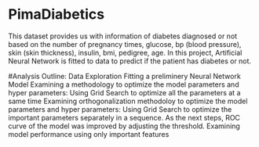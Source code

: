 # PimaDiabetics
This dataset provides us with information of diabetes diagnosed or not based on the number of pregnancy times, glucose, bp (blood pressure), skin (skin thickness), insulin, bmi, pedigree, age. In this project, Artificial Neural Network is fitted to data to predict if the patient has diabetes or not.

#Analysis Outline:
Data Exploration
Fitting a preliminery Neural Network Model
Examining a methodology to optimize the model parameters and hyper parameters: Using Grid Search to optimize all the parameters at a same time
Examining orthogonalization methodoloy to optimize the model parameters and hyper parameters: Using Grid Search to optimize the important parameters separately in a sequence. As the next steps, ROC curve of the model was improved by adjusting the threshold.
Examining model performance using only important features

